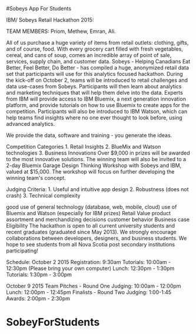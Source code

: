 #Sobeys App For Students 

IBM/ Sobeys Retail Hackathon 2015:

TEAM MEMBERS: Priom, Methew, Emran, Ali.

All of us purchase a huge variety of items from retail outlets: clothing, gifts, and of course, food. With every grocery cart filled with fresh vegetables, cereal, and cans of soup, comes an incredible array of point of sale, services, supply chain, and customer data.
Sobeys - Helping Canadians Eat Better, Feel Better, Do Better - has compiled a huge, anonymized retail data set that participants will use for this analytics focused hackathon.
During the kick-off on October 2, teams will be introduced to retail challenges and data use-cases from Sobeys. Participants will then learn about analytics and marketing techniques that will help them delve into the data.
Experts from IBM will provide access to IBM Bluemix, a next generation innovation platform, and provide tutorials on how to use Bluemix to create apps for the competition. Participants will also be introduced to IBM Watson, which can help teams find insights where no one ever thought to look before, using advanced analytics.

We provide the data, software and training - you generate the ideas.

Competition Categories 1. Retail Insights 2. BlueMix and Watson technologies 3. Business Innovations Over $9,000 in prizes will be awarded to the most innovative solutions. The winning team will also be invited to a 2-day Bluemix Garage Design Thinking Workshop with Sobeys and IBM, valued at $15,000. The workshop will focus on further developing the winning team's concept.

Judging Criteria: 1. Useful and intuitive app design 2. Robustness (does not crash) 3. Technical complexity

good use of general technology (database, web, mobile, cloud)
use of Bluemix and Watson (especially for IBM prizes)
Retail Value
product assortment and merchandizing decisions
customer behavior
Business case
Eligibility The hackathon is open to all current university students and recent graduates (graduated since May 2013). We strongly encourage collaborations between developers, designers, and business students. We hope to see students from all Nova Scotia post secondary institutions participating!

Schedule: October 2 2015 Registration: 9:30am Tutorials: 10:00am - 12:30pm (Please bring your own computer) Lunch: 12:30pm - 1:30pm Tutorials: 1:30pm - 3:00pm

October 9 2015 Team Pitches - Round One Judging: 10:00am - 12:00pm Lunch: 12:00pm - 12:45pm Finalists - Round Two Judging: 1:00-1:45 Awards: 2:00pm - 2:30pm
# SobeyForStudents
